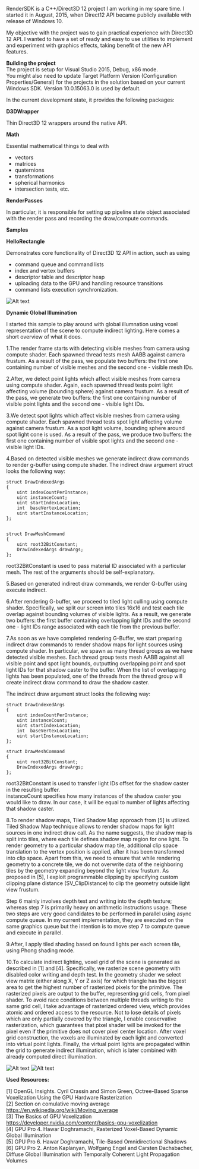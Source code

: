 RenderSDK is a C++/Direct3D 12 project I am working in my spare time.
I started it in August, 2015, when Direct12 API became publicly available with release of Windows 10.

My objective with the project was to gain practical experience with Direct3D 12 API.
I wanted to have a set of ready and easy to use utilities to implement and experiment with graphics effects, taking benefit of the new API features.

<b>Building the project</b>  
The project is setup for Visual Studio 2015, Debug, x86 mode.  
You might also need to update Target Platform Version (Configuration Properties/General) for the projects in the solution based on your current Windows SDK. Version 10.0.15063.0 is used by default.

In the current development state, it provides the following packages:

<b>D3DWrapper</b>

Thin Direct3D 12 wrappers around the native API.

<b>Math</b>

Essential mathematical things to deal with
- vectors
- matrices
- quaternions
- transformations
- spherical harmonics
- intersection tests, etc.

<b>RenderPasses</b>

In particular, it is responsible for setting up pipeline state object associated with the render pass and recording the draw/compute commands.

<b>Samples</b>

<b>HelloRectangle</b>

Demonstrates core functionality of Direct3D 12 API in action, such as using
- command queue and command lists
- index and vertex buffers
- descriptor table and descriptor heap
- uploading data to the GPU and handling resource transitions
- command lists execution synchronization.

![Alt text](/Samples/HelloRectangle/Screenshots/Screenshot.png?raw=true)

<b>Dynamic Global Illumination</b>

I started this sample to play around with global illumnation using voxel representation of the scene to compute indirect lighting. Here comes a short overview of what it does.

1.The render frame starts with detecting visible meshes from camera using compute shader. Each spawned thread tests mesh AABB against camera frustum. As a result of the pass, we populate two buffers: the first one containing number of visible meshes and the second one - visible mesh IDs.

2.After, we detect point lights which affect visible meshes from camera using compute shader. Again, each spawned thread tests point light affecting volume (bounding sphere) against camera frustum. As a result of the pass, we generate two buffers: the first one containing number of visible point lights and the second one - visible light IDs.

3.We detect spot lights which affect visible meshes from camera using compute shader. Each spawned thread tests spot light affecting volume against camera frustum. As a spot light volume, bounding sphere around spot light cone is used.
As a result of the pass, we produce two buffers: the first one containing number of visible spot lights and the second one - visible light IDs.

4.Based on detected visible meshes we generate indirect draw commands to render g-buffer using compute shader. The indirect draw argument struct looks the following way:
``````
struct DrawIndexedArgs
{
	uint indexCountPerInstance;
	uint instanceCount;
	uint startIndexLocation;
	int  baseVertexLocation;
	uint startInstanceLocation;
};


struct DrawMeshCommand
{
	uint root32BitConstant;
	DrawIndexedArgs drawArgs;
};
``````

root32BitConstant is used to pass material ID associated with a particular mesh. The rest of the arguments should be self-explanatory.

5.Based on generated indirect draw commands, we render G-buffer using execute indirect.

6.After rendering G-buffer, we proceed to tiled light culling using compute shader. Specifically, we split our screen into tiles 16x16 and test each tile overlap against bounding volumes of visible lights. As a result, we generate two buffers: the first buffer containing overlapping light IDs and the second one - light IDs range associated with each tile from the previous buffer.

7.As soon as we have completed rendering G-Buffer, we start preparing indirect draw commands to render shadow maps for light sources using compute shader. In particular, we spawn as many thread groups as we have detected visible meshes. Each thread group tests mesh AABB against all visible point and spot light bounds, outputting overlapping point and spot light IDs for that shadow caster to the buffer. When the list of overlapping lights has been populated, one of the threads from the thread group will create indirect draw command to draw the shadow caster.

The indirect draw argument struct looks the following way:
``````
struct DrawIndexedArgs
{
	uint indexCountPerInstance;
	uint instanceCount;
	uint startIndexLocation;
	int  baseVertexLocation;
	uint startInstanceLocation;
};

struct DrawMeshCommand
{
	uint root32BitConstant;
	DrawIndexedArgs drawArgs;
};
``````
root32BitConstant is used to transfer light IDs offset for the shadow caster in the resulting buffer.  
instanceCount specifies how many instances of the shadow caster you would like to draw. In our case, it will be equal to number of lights affecting that shadow caster.

8.To render shadow maps, Tiled Shadow Map approach from [5] is utilized. Tiled Shadow Map technique allows to render shadow maps for light sources in one indirect draw call. As the name suggests, the shadow map is split into tiles, where each tile defines shadow map region for one light. To render geometry to a particular shadow map tile, additional clip space translation to the vertex position is applied, after it has been transformed into clip space. Apart from this, we need to ensure that while rendering geometry to a concrete tile, we do not overwrite data of the neighboring tiles by the geometry expanding beyond the light view frustum. As proposed in [5], I exploit programmable clipping by specifying custom clipping plane distance (SV_ClipDistance) to clip the geometry outside light view frustum.

Step 6 mainly involves depth test and writing into the depth texture; whereas step 7 is primarily heavy on arithmetic instructions usage. These two steps are very good candidates to be performed in parallel using async compute queue. In my current implementation, they are executed on the same graphics queue but the intention is to move step 7 to compute queue and execute in parallel.

9.After, I apply tiled shading based on found lights per each screen tile, using Phong shading mode.

10.To calculate indirect lighting, voxel grid of the scene is generated as described in [1] and [4]. Specifically, we rasterize scene geometry with disabled color writing and depth test. In the geometry shader we select view matrix (either along X, Y or Z axis) for which triangle has the biggest area to get the highest number of rasterized pixels for the primitive. The rasterized pixels are output to the buffer, representing grid cells, from pixel shader.
To avoid race conditions between multiple threads writing to the same grid cell, I take advantage of rasterized ordered view, which provides atomic and ordered access to the resource.
Not to lose details of pixels which are only partially covered by the triangle, I enable conservative rasterization, which guarantees that pixel shader will be invoked for the pixel even if the primitive does not cover pixel center location.
After voxel grid construction, the voxels are illuminated by each light and converted into virtual point lights. Finally, the virtual point lights are propagated within the grid to generate indirect illumination,
which is later combined with already computed direct illumination.

![Alt text](/Samples/DynamicGI/Screenshots/DirectOnly.png?raw=true)
![Alt text](/Samples/DynamicGI/Screenshots/DirectAndIndirect.png?raw=true)

<b>Used Resources:</b>

[1] OpenGL Insights. Cyril Crassin and Simon Green, Octree-Based Sparse Voxelization Using the GPU Hardware Rasterization  
[2] Section on comulative moving average https://en.wikipedia.org/wiki/Moving_average  
[3] The Basics of GPU Voxelization https://developer.nvidia.com/content/basics-gpu-voxelization  
[4] GPU Pro 4. Hawar Doghramachi, Rasterized Voxel-Based Dynamic Global Illumination  
[5] GPU Pro 6. Hawar Doghramachi, Tile-Based Omnidirectional Shadows
[6] GPU Pro 2. Anton Kaplanyan, Wolfgang Engel and Carsten Dachsbacher, Diffuse Global Illumination with Temporally Coherent Light Propagation Volumes
